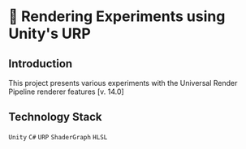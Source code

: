 # 🎨 Rendering Experiments using Unity's URP

## Introduction
This project presents various experiments with the Universal Render Pipeline renderer features [v. 14.0]

## Technology Stack
`Unity` `C#` `URP` `ShaderGraph` `HLSL`
